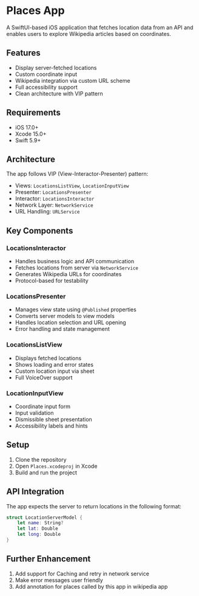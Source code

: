 # Places App

A SwiftUI-based iOS application that fetches location data from an API and enables users to explore Wikipedia articles based on coordinates.

## Features

- Display server-fetched locations
- Custom coordinate input
- Wikipedia integration via custom URL scheme
- Full accessibility support
- Clean architecture with VIP pattern

## Requirements

- iOS 17.0+
- Xcode 15.0+
- Swift 5.9+

## Architecture

The app follows VIP (View-Interactor-Presenter) pattern:
- Views: `LocationsListView`, `LocationInputView`
- Presenter: `LocationsPresenter`
- Interactor: `LocationsInteractor`
- Network Layer: `NetworkService`
- URL Handling: `URLService`

## Key Components

### LocationsInteractor
- Handles business logic and API communication
- Fetches locations from server via `NetworkService`
- Generates Wikipedia URLs for coordinates
- Protocol-based for testability

### LocationsPresenter
- Manages view state using `@Published` properties
- Converts server models to view models
- Handles location selection and URL opening
- Error handling and state management

### LocationsListView
- Displays fetched locations
- Shows loading and error states
- Custom location input via sheet
- Full VoiceOver support

### LocationInputView
- Coordinate input form
- Input validation
- Dismissible sheet presentation
- Accessibility labels and hints

## Setup

1. Clone the repository
2. Open `Places.xcodeproj` in Xcode
3. Build and run the project

## API Integration

The app expects the server to return locations in the following format:
```swift
struct LocationServerModel {
    let name: String?
    let lat: Double
    let long: Double
}
```
## Further Enhancement 
1. Add support for Caching and retry in network service
2. Make error messages user friendly
3. Add annotation for places called by this app in wikipedia app
